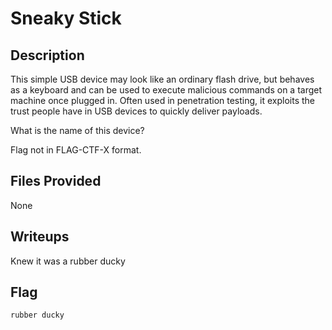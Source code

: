 # Sneaky Stick

## Description
This simple USB device may look like an ordinary flash drive, but behaves as a keyboard and can be used to execute malicious commands on a target machine once plugged in. Often used in penetration testing, it exploits the trust people have in USB devices to quickly deliver payloads.

What is the name of this device?

Flag not in FLAG-CTF-X format.

## Files Provided
None

## Writeups
Knew it was a rubber ducky

## Flag
```
rubber ducky
```